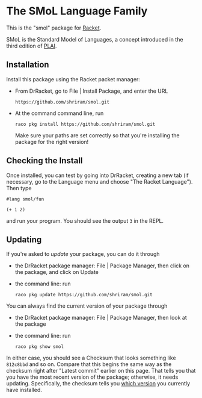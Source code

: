 # The SMoL Language Family

This is the "smol" package for [Racket](https://racket-lang.org/).

SMoL is the Standard Model of Languages, a concept introduced
in the third edition of [PLAI](https://plai.org/).

## Installation

Install this package using the Racket packet manager:

* From DrRacket, go to File | Install Package, and enter the URL

  `https://github.com/shriram/smol.git`

* At the command command line, run

  `raco pkg install https://github.com/shriram/smol.git`

  Make sure your paths are set correctly so that you're installing the
  package for the right version!

## Checking the Install

Once installed, you can test by going into DrRacket, creating a new
tab (if necessary, go to the Language menu and choose "The Racket
Language"). Then type
```
#lang smol/fun

(+ 1 2)
```
and run your program. You should see the output `3` in the REPL.

## Updating

If you're asked to _update_ your package, you can do it through

* the DrRacket package manager: File | Package Manager, then click on
  the package, and click on Update

* the command line: run

  `raco pkg update https://github.com/shriram/smol.git`

You can always find the current version of your package through

* the DrRacket package manager: File | Package Manager, then look at
  the package

* the command line: run

  `raco pkg show smol`

In either case, you should see a Checksum that looks something like
`812c8bbd` and so on. Compare that this begins the same way as the
checksum right after "Latest commit" earlier on this page. That tells
you that you have the most recent version of the package; otherwise,
it needs updating. Specifically, the checksum tells you
[which version](https://github.com/shriram/smol/commits/master)
you currently have installed.
